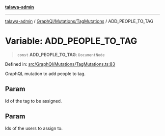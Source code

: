 [**talawa-admin**](../../../../README.md)

***

[talawa-admin](../../../../README.md) / [GraphQl/Mutations/TagMutations](../README.md) / ADD\_PEOPLE\_TO\_TAG

# Variable: ADD\_PEOPLE\_TO\_TAG

> `const` **ADD\_PEOPLE\_TO\_TAG**: `DocumentNode`

Defined in: [src/GraphQl/Mutations/TagMutations.ts:83](https://github.com/gautam-divyanshu/talawa-admin/blob/cfee07d9592eee1569f258baf49181c393e48f1b/src/GraphQl/Mutations/TagMutations.ts#L83)

GraphQL mutation to add people to tag.

## Param

Id of the tag to be assigned.

## Param

Ids of the users to assign to.

